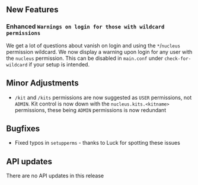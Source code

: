 ## New Features

### Enhanced `Warnings on login for those with wildcard permissions`

We get a lot of questions about vanish on login and using the `*`/`nucleus` permission wildcard. We now display a warning upon login
for any user with the `nucleus` permission. This can be disabled in `main.conf` under `check-for-wildcard` if your setup is intended.  

## Minor Adjustments

* `/kit` and `/kits` permissions are now suggested as `USER` permissions, not `ADMIN`. Kit control is now down with the `nucleus.kits.<kitname>` 
permissions, these being `ADMIN` permissions is now redundant

## Bugfixes

* Fixed typos in `setupperms`  - thanks to Luck for spotting these issues

## API updates

There are no API updates in this release